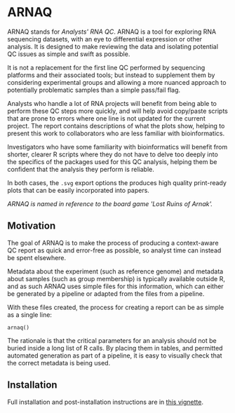 # ARNAQ

ARNAQ stands for *Analysts' RNA QC*. ARNAQ is a tool for exploring RNA sequencing datasets, with an
eye to differential expression or other analysis. It is designed to make reviewing the data and
isolating potential QC issues as simple and swift as possible.

It is not a replacement for the first line QC performed by sequencing platforms and their
associated tools; but instead to supplement them by considering experimental groups and allowing a
more nuanced approach to potentially problematic samples than a simple pass/fail flag.

Analysts who handle a lot of RNA projects will benefit from being able to perform these QC steps
more quickly, and will help avoid copy/paste scripts that are prone to errors where one line is
not updated for the current project. The report contains descriptions of what the plots show,
helping to present this work to collaborators who are less familiar with bioinformatics.

Investigators who have some familiarity with bioinformatics will benefit from shorter, clearer R
scripts where they do not have to delve too deeply into the specifics of the packages used for this
QC analysis, helping them be confident that the analysis they perform is reliable.

In both cases, the `.svg` export options the produces high quality print-ready plots that can be
easily incorporated into papers.

*ARNAQ is named in reference to the board game 'Lost Ruins of Arnak'.*

## Motivation

The goal of ARNAQ is to make the process of producing a context-aware QC report as quick and
error-free as possible, so analyst time can instead be spent elsewhere.

Metadata about the experiment (such as reference genome) and metadata about samples (such as group
membership) is typically available outside R, and as such ARNAQ uses simple files for this
information, which can either be generated by a pipeline or adapted from the files from a pipeline.

With these files created, the process for creating a report can be as simple as a single line:

```{r}
arnaq()
```

The rationale is that the critical parameters for an analysis should not be buried inside a long
list of R calls. By placing them in tables, and permitted automated generation as part of a
pipeline, it is easy to visually check that the correct metadata is being used.

## Installation

Full installation and post-installation instructions are in [this vignette](vignettes/installation.html).
